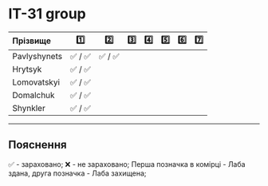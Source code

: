 # IT-31 group
| Прізвище      | :one: | :two: | :three: | :four: | :five: | :six: | :seven: |
| :------------ |:-----:| :----:| :----:| :----:| :----:| :----:| :----:|
| Pavlyshynets  | :white_check_mark: / :white_check_mark: | :white_check_mark: / :white_check_mark:
| Hrytsyk       | :white_check_mark: / :white_check_mark: |
| Lomovatskyi   | :white_check_mark: / :white_check_mark: |
| Domalchuk     | :white_check_mark: / :white_check_mark: |
| Shynkler      | :white_check_mark: / :white_check_mark: |

---
## Пояснення
:white_check_mark: - зараховано;
:x: - не зараховано;
Перша позначка в комірці - Лаба здана, друга позначка - Лаба захищена;
